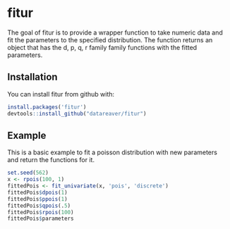 # fitur

The goal of fitur is to provide a wrapper function to take numeric data and fit the parameters to the specified distribution. The function returns an object that has the d, p, q, r family family functions with the fitted parameters.

## Installation

You can install fitur from github with:

```R
install.packages('fitur')
devtools::install_github("datareaver/fitur")
```

## Example

This is a basic example to fit a poisson distribution with new parameters and return the functions for it.

```R
set.seed(562)
x <- rpois(100, 1)
fittedPois <- fit_univariate(x, 'pois', 'discrete')
fittedPois$dpois(1)
fittedPois$ppois(1)
fittedPois$qpois(.5)
fittedPois$rpois(100)
fittedPois$parameters
```
